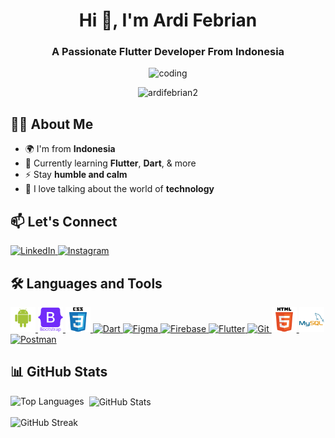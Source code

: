 <h1 align="center">Hi 👋, I'm Ardi Febrian</h1>
<h3 align="center">A Passionate Flutter Developer From Indonesia</h3>

<div align="center">
  <img alt="coding" width="400" src="https://encrypted-tbn0.gstatic.com/images?q=tbn:ANd9GcTQdhroUP3JxhPZili5XdUJ90lrDecNaiDm2w&s">
</div>

<p align="center">
  <img src="https://komarev.com/ghpvc/?username=ardifebrian2&label=Profile%20views&color=0e75b6&style=flat" alt="ardifebrian2" />
</p>

## 👨‍💻 About Me

- 🌍 I'm from **Indonesia**  
- 🌱 Currently learning **Flutter**, **Dart**, & more  
- ⚡ Stay **humble and calm**  
- 💬 I love talking about the world of **technology**

## 📫 Let's Connect

<p align="left">
  <a href="https://www.linkedin.com/in/ardi-febrian/" target="_blank">
    <img src="https://raw.githubusercontent.com/Quadrified/Quadrified/master/assets/svg/social/linkedin.svg" width="32" alt="LinkedIn" />
  </a>
  <a href="https://www.instagram.com/ardifebriaan/" target="_blank">
    <img src="https://raw.githubusercontent.com/Quadrified/Quadrified/master/assets/svg/social/instagram.svg" width="32" alt="Instagram" />
  </a>
</p>

## 🛠️ Languages and Tools

<p align="left">
  <a href="https://developer.android.com" target="_blank" rel="noreferrer">
    <img src="https://raw.githubusercontent.com/devicons/devicon/master/icons/android/android-original-wordmark.svg" alt="Android" width="40" height="40"/>
  </a>
  <a href="https://getbootstrap.com" target="_blank" rel="noreferrer">
    <img src="https://raw.githubusercontent.com/devicons/devicon/master/icons/bootstrap/bootstrap-plain-wordmark.svg" alt="Bootstrap" width="40" height="40"/>
  </a>
  <a href="https://www.w3schools.com/css/" target="_blank" rel="noreferrer">
    <img src="https://raw.githubusercontent.com/devicons/devicon/master/icons/css3/css3-original-wordmark.svg" alt="CSS3" width="40" height="40"/>
  </a>
  <a href="https://dart.dev" target="_blank" rel="noreferrer">
    <img src="https://www.vectorlogo.zone/logos/dartlang/dartlang-icon.svg" alt="Dart" width="40" height="40"/>
  </a>
  <a href="https://www.figma.com/" target="_blank" rel="noreferrer">
    <img src="https://www.vectorlogo.zone/logos/figma/figma-icon.svg" alt="Figma" width="40" height="40"/>
  </a>
  <a href="https://firebase.google.com/" target="_blank" rel="noreferrer">
    <img src="https://www.vectorlogo.zone/logos/firebase/firebase-icon.svg" alt="Firebase" width="40" height="40"/>
  </a>
  <a href="https://flutter.dev" target="_blank" rel="noreferrer">
    <img src="https://www.vectorlogo.zone/logos/flutterio/flutterio-icon.svg" alt="Flutter" width="40" height="40"/>
  </a>
  <a href="https://git-scm.com/" target="_blank" rel="noreferrer">
    <img src="https://www.vectorlogo.zone/logos/git-scm/git-scm-icon.svg" alt="Git" width="40" height="40"/>
  </a>
  <a href="https://www.w3.org/html/" target="_blank" rel="noreferrer">
    <img src="https://raw.githubusercontent.com/devicons/devicon/master/icons/html5/html5-original-wordmark.svg" alt="HTML5" width="40" height="40"/>
  </a>
  <a href="https://www.mysql.com/" target="_blank" rel="noreferrer">
    <img src="https://raw.githubusercontent.com/devicons/devicon/master/icons/mysql/mysql-original-wordmark.svg" alt="MySQL" width="40" height="40"/>
  </a>
  <a href="https://postman.com" target="_blank" rel="noreferrer">
    <img src="https://www.vectorlogo.zone/logos/getpostman/getpostman-icon.svg" alt="Postman" width="40" height="40"/>
  </a>
</p>

## 📊 GitHub Stats

<p>
  <img align="left" src="https://github-readme-stats.vercel.app/api/top-langs?username=ardifebrian2&show_icons=true&locale=en&layout=compact&bg_color=000000&text_color=FFFFFF&icon_color=FFFFFF" alt="Top Languages" />
</p>

<p>&nbsp;
  <img align="center" src="https://github-readme-stats.vercel.app/api?username=ardifebrian2&show_icons=true&locale=en&bg_color=000000&text_color=FFFFFF&icon_color=FFFFFF" alt="GitHub Stats" />
</p>

<p>
  <img align="center" src="https://github-readme-streak-stats.herokuapp.com/?user=ardifebrian2&theme=highcontrast&background=000000&stroke=FFFFFF&ring=FFFFFF&fire=FFFFFF&currStreakLabel=FFFFFF&sideNums=FFFFFF&sideLabels=FFFFFF&dates=FFFFFF" alt="GitHub Streak" />
</p>
